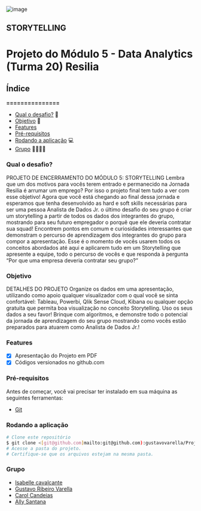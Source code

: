 ![image](https://user-images.githubusercontent.com/106848389/180666234-915735fb-ebe4-4d95-80d0-470a129a5fab.png)

## STORYTELLING

# Projeto do Módulo 5 - Data Analytics (Turma 20) Resilia

## Índice
**===============**
- [Qual o desafio?](#qual-o-desafio) 🚨
- [Objetivo](#objetivo) 🚀
- [Features](#features)
- [Pré-requisitos](#pré-requisitos)
- [Rodando a aplicação](#rodando-a-aplicação) 💻
- [Grupo](#grupo) 👨‍💻👩‍💻

### **Qual o desafio?**
PROJETO DE ENCERRAMENTO DO MÓDULO 5:
STORYTELLING
Lembra que um dos motivos para vocês terem entrado e permanecido na Jornada
Resilia é arrumar um emprego?
Por isso o projeto final tem tudo a ver com esse objetivo!
Agora que você está chegando ao final dessa jornada e esperamos que tenha
desenvolvido as hard e soft skills necessárias para ser uma pessoa Analista de Dados Jr.
o último desafio do seu grupo é criar um storytelling a partir de todos os dados dos
integrantes do grupo, mostrando para seu futuro empregador o porquê que ele
deveria contratar sua squad!
Encontrem pontos em comum e curiosidades interessantes que demonstram o
percurso de aprendizagem dos integrantes do grupo para compor a apresentação.
Esse é o momento de vocês usarem todos os conceitos abordados até aqui e aplicarem
tudo em um Storytelling que apresente a equipe, todo o percurso de vocês e que
responda à pergunta “Por que uma empresa deveria contratar seu grupo?”

### **Objetivo**
DETALHES DO PROJETO
Organize os dados em uma apresentação, utilizando como apoio qualquer visualizador
com o qual você se sinta confortável: Tableau, Powerbi, Qlik Sense Cloud, Kibana ou
qualquer opção gratuita que permita boa visualização no conceito Storytelling.
Uso os seus dados a seu favor! Brinque com algoritmos, e demonstre todo o potencial
da jornada de aprendizagem do seu grupo mostrando como vocês estão preparados
para atuarem como Analista de Dados Jr.!
 
### **Features**
- [x] Apresentação do Projeto em PDF
- [x] Códigos versionados no github.com

### **Pré-requisitos**
 Antes de começar, você vai precisar ter instalado em sua máquina as seguintes ferramentas:
- [Git](https://git-scm.com)


### **Rodando a aplicação**
```bash
# Clone este repositório
$ git clone <[git@github.com]mailto:git@github.com):gustavovarella/Projeto_M5.git>
# Acesse a pasta do projeto.
# Certifique-se que os arquivos estejam na mesma pasta.
```


### **Grupo**

- [Isabelle cavalcante](https://github.com/isa-sputnik)
- [Gustavo Ribeiro Varella](https://github.com/gustavovarella)
- [Carol Candeias](https://github.com/CarolCandeias)
- [Ally Santana](https://github.com/ally-sr)
